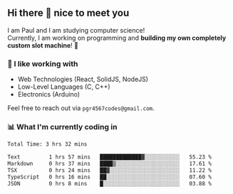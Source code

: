 ## Hi there 👋 nice to meet you

I am Paul and I am studying computer science!  
Currently, I am working on programming and **building my own completely custom slot machine**! 🎰

### 🔭 I like working with
- Web Technologies (React, SolidJS, NodeJS)
- Low-Level Languages (C, C++)
- Electronics (Arduino)

Feel free to reach out via `pgr4567codes@gmail.com`.

### 📊 What I'm currently coding in
<!--START_SECTION:waka-->

```txt
Total Time: 3 hrs 32 mins

Text         1 hrs 57 mins   █████████████▓░░░░░░░░░░░   55.23 %
Markdown     0 hrs 37 mins   ████▒░░░░░░░░░░░░░░░░░░░░   17.61 %
TSX          0 hrs 24 mins   ██▓░░░░░░░░░░░░░░░░░░░░░░   11.22 %
TypeScript   0 hrs 16 mins   ██░░░░░░░░░░░░░░░░░░░░░░░   07.60 %
JSON         0 hrs 8 mins    █░░░░░░░░░░░░░░░░░░░░░░░░   03.88 %
```

<!--END_SECTION:waka-->
